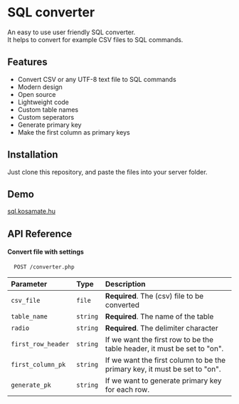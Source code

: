 
# SQL converter

An easy to use user friendly SQL converter.\
It helps to convert for example CSV files to SQL commands.


## Features

- Convert CSV or any UTF-8 text file to SQL commands 
- Modern design
- Open source
- Lightweight code
- Custom table names
- Custom seperators
- Generate primary key
- Make the first column as primary keys


## Installation

Just clone this repository, and paste the files into your server folder.

    
## Demo

[sql.kosamate.hu](https://sql.kosamate.hu)


## API Reference

#### Convert file with settings

```http
  POST /converter.php
```

| Parameter | Type     | Description                       |
| :-------- | :------- | :-------------------------------- |
| `csv_file`      | `file` | **Required**. The (csv) file to be converted |
| `table_name`      | `string` | **Required**. The name of the table |
| `radio`      | `string` | **Required**. The delimiter character |
| `first_row_header`      | `string` | If we want the first row to be the table header, it must be set to "on". |
| `first_column_pk`      | `string` | If we want the first column to be the primary key, it must be set to "on".  |
| `generate_pk`      | `string` | If we want to generate primary key for each row. |



